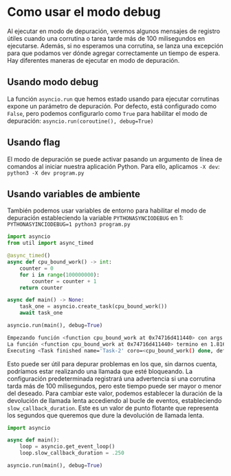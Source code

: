# Como usar el modo debug

Al ejecutar en modo de depuración, veremos algunos mensajes de registro útiles cuando una corrutina o tarea tarde más de 100 milisegundos en ejecutarse. Además, si no esperamos una corrutina, se lanza una excepción para que podamos ver dónde agregar correctamente un tiempo de espera.
Hay diferentes maneras de ejecutar en modo de depuración.

## Usando modo debug

La función `asyncio.run` que hemos estado usando para ejecutar corrutinas expone un parámetro de depuración. Por defecto, está configurado como `False`, pero podemos configurarlo como `True` para habilitar el modo de depuración: `asyncio.run(coroutine(), debug=True)`

## Usando flag

El modo de depuración se puede activar pasando un argumento de línea de comandos al iniciar nuestra aplicación Python. Para ello, aplicamos `-X dev`: `python3 -X dev program.py`

## Usando variables de ambiente


También podemos usar variables de entorno para habilitar el modo de depuración estableciendo la variable `PYTHONASYNCIODEBUG` en 1: `PYTHONASYINCIODEBUG=1 python3 program.py`

```python title="Ejemplo CPU bound" linenums="1"
import asyncio
from util import async_timed

@async_timed()
async def cpu_bound_work() -> int:
    counter = 0
    for i in range(100000000):
        counter = counter + 1
    return counter

async def main() -> None:
    task_one = asyncio.create_task(cpu_bound_work())
    await task_one

asyncio.run(main(), debug=True)
```

```bash title="Salida"
Empezando función <function cpu_bound_work at 0x74716d411440> con args () {}
La función <function cpu_bound_work at 0x74716d411440> termino en 1.8169 segundo(s)
Executing <Task finished name='Task-2' coro=<cpu_bound_work() done, defined at /home/pepe/CURSOS/asyncio_by_example/src/util/async_timer.py:7> result=100000000 created at /usr/lib/python3.11/asyncio/tasks.py:379> took 1.817 seconds
```

Esto puede ser útil para depurar problemas en los que, sin darnos cuenta, podríamos estar realizando una llamada que esté bloqueando. La configuración predeterminada registrará una advertencia si una corrutina tarda más de 100 milisegundos, pero este tiempo puede ser mayor o menor del deseado. Para cambiar este valor, podemos establecer la duración de la devolución de llamada lenta accediendo al bucle de eventos, estableciendo `slow_callback_duration`. Este es un valor de punto flotante que representa los segundos que queremos que dure la devolución de llamada lenta.


```python title="Ejemplo slow_callback_duration" linenums="1"
import asyncio

async def main():
    loop = asyncio.get_event_loop()
    loop.slow_callback_duration = .250

asyncio.run(main(), debug=True)
```

